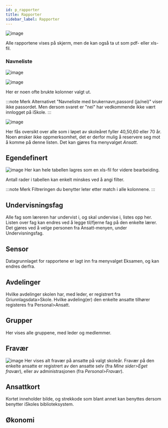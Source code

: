 ```yaml
---
id: p_rapporter
title: Rapporter
sidebar_label: Rapporter
---
```


![image](https://github.com/user-attachments/assets/dae945de-27d0-4ceb-89e9-ebd4b8525989)

Alle rapportene vises på skjerm, men de kan også ta ut som pdf- eller xls-fil.

### Navneliste

![image](https://github.com/user-attachments/assets/0db63783-cce9-4326-b75e-7031fd880ff1)


![image](https://github.com/user-attachments/assets/a83931a5-6142-44ab-b597-c7a996034906)

Her er noen ofte brukte kolonner valgt ut. 

:::note Merk
Alternativet "Navneliste med brukernavn,passord (ja/nei)" viser ikke passordet. Men dersom svaret er "nei" har vedkommende ikke vært innlogget på iSkole.
:::

![image](https://github.com/user-attachments/assets/186c922f-251e-4b11-b711-606786d8b912)

Her fås oversikt over alle som i løpet av skoleåret fyller 40,50,60 eller 70 år. Noen ønsker ikke oppmerksomhet, det er derfor mulig å reservere seg mot å komme på denne listen. Det kan gjøres fra menyvalget _Ansatt_.




## Egendefinert
![image](https://github.com/user-attachments/assets/2229bbe9-1b49-42ff-a376-0c8b8b82981c)
Her kan hele tabellen lagres som en xls-fil for videre bearbeiding.

Antall rader i tabellen kan enkelt minskes ved å angi filter. 

:::note Merk
Filtreringen du benytter leter etter match i alle kolonnene.
:::

## Undervisningsfag
Alle fag som læreren har undervist i, og skal undervise i, listes opp her. Listen over fag kan endres ved å legge til/fjerne fag på den enkelte lærer. Det gjøres ved å velge personen fra Ansatt-menyen, under Undervisningsfag.

## Sensor
Datagrunnlaget for rapportene er lagt inn fra menyvalget Eksamen, og kan endres derfra.

## Avdelinger
Hvilke avdelinger skolen har, med leder, er registrert fra Griunnlagsdata>Skole. Hvilke avdeling(er) den enkelte ansatte tilhører registeres fra Personal>Ansatt.

## Grupper
Her vises alle gruppene, med leder og medlemmer.

## Fravær
![image](https://github.com/user-attachments/assets/65d12ee4-1c8d-4ec7-80be-6cb947958b46)
Her vises alt fravær på ansatte på valgt skoleår. Fravær på den enkelte ansatte er registrert av den ansatte selv (fra _Mine sider>Eget fravær_), eller av administrasjonen (fra _Personal>Fravær_).

## Ansattkort
Kortet inneholder bilde, og strekkode som blant annet kan benyttes dersom benytter iSkoles biblioteksystem.

## Økonomi
